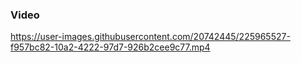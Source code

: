 ### Video


https://user-images.githubusercontent.com/20742445/225965527-f957bc82-10a2-4222-97d7-926b2cee9c77.mp4

